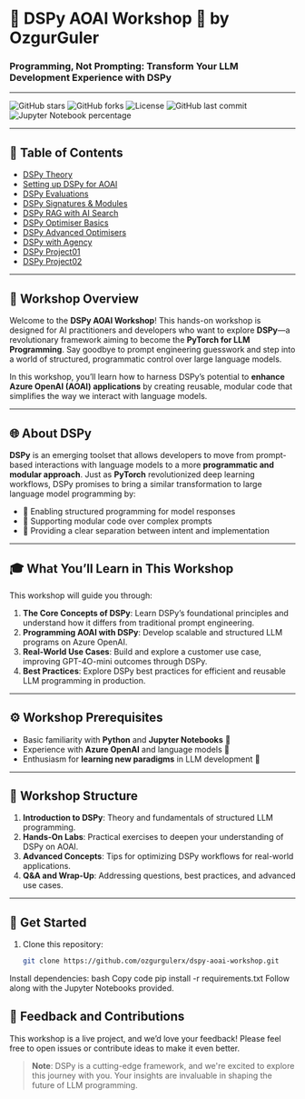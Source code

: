 





# 🧠 DSPy AOAI Workshop 🚀 by OzgurGuler
### Programming, Not Prompting: Transform Your LLM Development Experience with DSPy

---

![GitHub stars](https://img.shields.io/github/stars/ozgurgulerx/dspy-aoai-workshop)
![GitHub forks](https://img.shields.io/github/forks/ozgurgulerx/dspy-aoai-workshop)
![License](https://img.shields.io/github/license/ozgurgulerx/dspy-aoai-workshop)
![GitHub last commit](https://img.shields.io/github/last-commit/ozgurgulerx/dspy-aoai-workshop)
![Jupyter Notebook percentage](https://img.shields.io/github/languages/top/ozgurgulerx/dspy-aoai-workshop?label=jupyter%20notebook)

---
## 📑 Table of Contents
- [DSPy Theory](./content/0.dspy-theory.ipynb)
- [Setting up DSPy for AOAI](./content/dspy-aoai-setup.ipynb)
- [DSPy Evaluations](./content/dspy-evals.ipynb)
- [DSPy Signatures & Modules](./content/dspy-signatures-modules.ipynb)
- [DSPy RAG with AI Search](./content/dspy-rag-with-aisearch.ipynb)
- [DSPy Optimiser Basics](./content/dspy-optimisers-basics.ipynb)
- [DSPy Advanced Optimisers](./content/dspy-advanced-optimizers-miprov2.ipynb)
- [DSPy with Agency](./content/dspy-with-agency.ipynb)
- [DSPy Project01](./content/dspy-project01.ipynb)
- [DSPy Project02](./content/dspy-project02.ipynb)
---

## 🎯 **Workshop Overview**

Welcome to the **DSPy AOAI Workshop**! This hands-on workshop is designed for AI practitioners and developers who want to explore **DSPy**—a revolutionary framework aiming to become the **PyTorch for LLM Programming**. Say goodbye to prompt engineering guesswork and step into a world of structured, programmatic control over large language models.

In this workshop, you’ll learn how to harness DSPy’s potential to **enhance Azure OpenAI (AOAI) applications** by creating reusable, modular code that simplifies the way we interact with language models.

---

## 🌐 **About DSPy**

**DSPy** is an emerging toolset that allows developers to move from prompt-based interactions with language models to a more **programmatic and modular approach**. Just as **PyTorch** revolutionized deep learning workflows, DSPy promises to bring a similar transformation to large language model programming by:
- 📏 Enabling structured programming for model responses
- 🧩 Supporting modular code over complex prompts
- 🎯 Providing a clear separation between intent and implementation

---

## 🎓 **What You’ll Learn in This Workshop**

This workshop will guide you through:
1. **The Core Concepts of DSPy**: Learn DSPy’s foundational principles and understand how it differs from traditional prompt engineering.
2. **Programming AOAI with DSPy**: Develop scalable and structured LLM programs on Azure OpenAI.
3. **Real-World Use Cases**: Build and explore a customer use case, improving GPT-4O-mini outcomes through DSPy.
4. **Best Practices**: Explore DSPy best practices for efficient and reusable LLM programming in production.

---

## ⚙️ **Workshop Prerequisites**

- Basic familiarity with **Python** and **Jupyter Notebooks** 🐍
- Experience with **Azure OpenAI** and language models 🧠
- Enthusiasm for **learning new paradigms** in LLM development 🚀

---

## 📜 **Workshop Structure**

1. **Introduction to DSPy**: Theory and fundamentals of structured LLM programming.
2. **Hands-On Labs**: Practical exercises to deepen your understanding of DSPy on AOAI.
3. **Advanced Concepts**: Tips for optimizing DSPy workflows for real-world applications.
4. **Q&A and Wrap-Up**: Addressing questions, best practices, and advanced use cases.

---

## 🚀 **Get Started**

1. Clone this repository:
   ```bash
   git clone https://github.com/ozgurgulerx/dspy-aoai-workshop.git
Install dependencies:
bash
Copy code
pip install -r requirements.txt
Follow along with the Jupyter Notebooks provided.

## 📢 **Feedback and Contributions**

This workshop is a live project, and we’d love your feedback! Please feel free to open issues or contribute ideas to make it even better.

> **Note**: DSPy is a cutting-edge framework, and we're excited to explore this journey with you. Your insights are invaluable in shaping the future of LLM programming.

